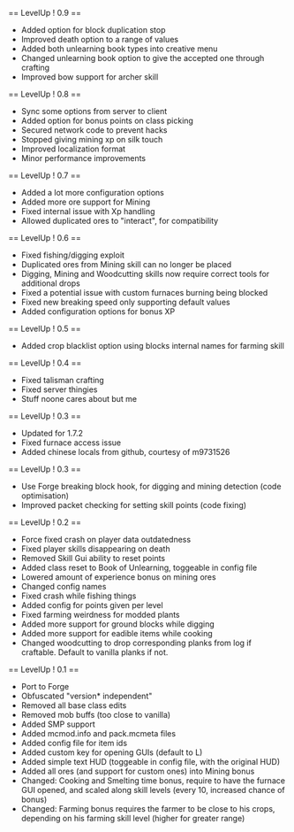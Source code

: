 == LevelUp ! 0.9 ==
* Added option for block duplication stop
* Improved death option to a range of values
* Added both unlearning book types into creative menu
* Changed unlearning book option to give the accepted one through crafting
* Improved bow support for archer skill

== LevelUp ! 0.8 ==
* Sync some options from server to client
* Added option for bonus points on class picking
* Secured network code to prevent hacks
* Stopped giving mining xp on silk touch
* Improved localization format
* Minor performance improvements

== LevelUp ! 0.7 ==
* Added a lot more configuration options
* Added more ore support for Mining
* Fixed internal issue with Xp handling
* Allowed duplicated ores to "interact", for compatibility

== LevelUp ! 0.6 ==
* Fixed fishing/digging exploit
* Duplicated ores from Mining skill can no longer be placed
* Digging, Mining and Woodcutting skills now require correct tools for additional drops
* Fixed a potential issue with custom furnaces burning being blocked
* Fixed new breaking speed only supporting default values
* Added configuration options for bonus XP

== LevelUp ! 0.5 ==
* Added crop blacklist option using blocks internal names for farming skill

== LevelUp ! 0.4 ==
* Fixed talisman crafting
* Fixed server thingies
* Stuff noone cares about but me

== LevelUp ! 0.3 ==
* Updated for 1.7.2
* Fixed furnace access issue
* Added chinese locals from github, courtesy of m9731526

== LevelUp ! 0.3 ==
* Use Forge breaking block hook, for digging and mining detection (code optimisation)
* Improved packet checking for setting skill points (code fixing)

== LevelUp ! 0.2 ==
* Force fixed crash on player data outdatedness
* Fixed player skills disappearing on death
* Removed Skill Gui ability to reset points
* Added class reset to Book of Unlearning, toggeable in config file
* Lowered amount of experience bonus on mining ores
* Changed config names
* Fixed crash while fishing things
* Added config for points given per level
* Fixed farming weirdness for modded plants
* Added more support for ground blocks while digging
* Added more support for eadible items while cooking
* Changed woodcutting to drop corresponding planks from log if craftable. Default to vanilla planks if not.

== LevelUp ! 0.1 ==
* Port to Forge
* Obfuscated "version* independent"
* Removed all base class edits
* Removed mob buffs (too close to vanilla)
* Added SMP support
* Added mcmod.info and pack.mcmeta files
* Added config file for item ids
* Added custom key for opening GUIs (default to L)
* Added simple text HUD (toggeable in config file, with the original HUD)
* Added all ores (and support for custom ones) into Mining bonus
* Changed: Cooking and Smelting time bonus, require to have the furnace GUI opened, and scaled along skill levels (every 10, increased chance of bonus)
* Changed: Farming bonus requires the farmer to be close to his crops, depending on his farming skill level (higher for greater range)